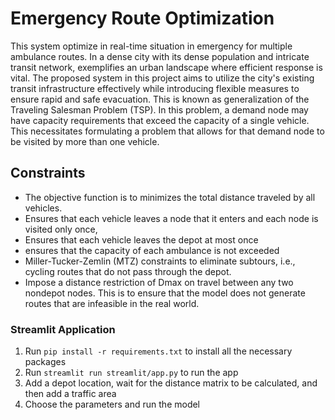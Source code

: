 # Emergency Route Optimization

 This system optimize in real-time situation in emergency for multiple ambulance routes. In a dense city with its dense population and intricate transit network, exemplifies an urban landscape where efficient response is vital. The proposed system in this project aims to utilize the city's existing transit infrastructure effectively while introducing flexible measures to ensure rapid and safe evacuation. This is known as generalization of the Traveling Salesman Problem (TSP). In this problem, a demand node may
have capacity requirements that exceed the capacity of a single vehicle. This necessitates formulating a problem that allows for that demand node to be visited by more than one vehicle.

## Constraints

- The objective function is to minimizes the total distance traveled by all vehicles. 
- Ensures that each vehicle leaves a node that it enters and each node is visited only once,
- Ensures that each vehicle leaves the depot at most once
- ensures that the capacity of each ambulance is not exceeded
- Miller-Tucker-Zemlin (MTZ) constraints to eliminate subtours, i.e., cycling routes that do not pass through the depot.
- Impose a distance restriction of Dmax on travel between any two nondepot nodes. This is to ensure that the model does not generate routes that are infeasible in the real world.

### Streamlit Application

1. Run `pip install -r requirements.txt` to install all the necessary packages
2. Run `streamlit run streamlit/app.py` to run the app
3. Add a depot location, wait for the distance matrix to be calculated, and then add a traffic area
4. Choose the parameters and run the model
